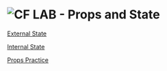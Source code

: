 ![CF](http://i.imgur.com/7v5ASc8.png) LAB - Props and State
=================================================

[External State](https://codesandbox.io/s/wwlqvnqq75)

[Internal State](https://codesandbox.io/s/p7jwpm9ll0)

[Props Practice](https://codesandbox.io/s/kwvzrq9015)

